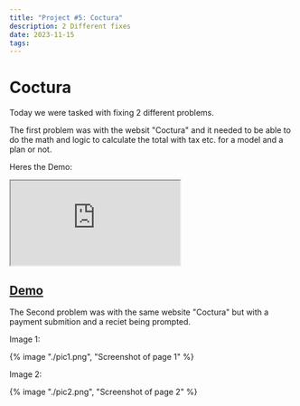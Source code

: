 ```yaml
---
title: "Project #5: Coctura"
description: 2 Different fixes
date: 2023-11-15
tags:
---
```

# Coctura

Today we were tasked with fixing 2 different problems.

The first problem was with the websit "Coctura" and it needed to be able to do the math and logic to calculate the total with tax etc. for a model and a plan or not.

Heres the Demo:
<iframe id="frame"  src="https://lavishdances.github.io/FallJS.ch6/"></iframe>
<h2> <a href="https://lavishdances.github.io/FallJS.ch6/" target="_blank" >Demo</a></h2>

The Second problem was with the same website "Coctura" but with a payment submition and a reciet being prompted.

Image 1:

{% image "./pic1.png", "Screenshot of page 1" %}

Image 2:

{% image "./pic2.png", "Screenshot of page 2" %}